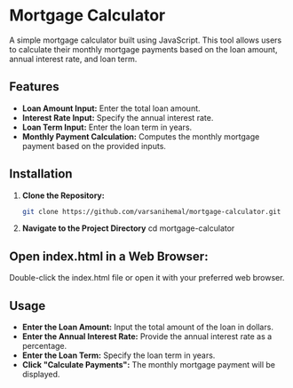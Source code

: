 # Mortgage Calculator

A simple mortgage calculator built using JavaScript. This tool allows users to calculate their monthly mortgage payments based on the loan amount, annual interest rate, and loan term.

## Features

- **Loan Amount Input:** Enter the total loan amount.
- **Interest Rate Input:** Specify the annual interest rate.
- **Loan Term Input:** Enter the loan term in years.
- **Monthly Payment Calculation:** Computes the monthly mortgage payment based on the provided inputs.

## Installation

1. **Clone the Repository:**

   ```bash
   git clone https://github.com/varsanihemal/mortgage-calculator.git

2. **Navigate to the Project Directory**
    cd mortgage-calculator

## Open index.html in a Web Browser:
Double-click the index.html file or open it with your preferred web browser.

## Usage
- **Enter the Loan Amount:** Input the total amount of the loan in dollars.
- **Enter the Annual Interest Rate:** Provide the annual interest rate as a percentage.
- **Enter the Loan Term:** Specify the loan term in years.
- **Click "Calculate Payments":** The monthly mortgage payment will be displayed.